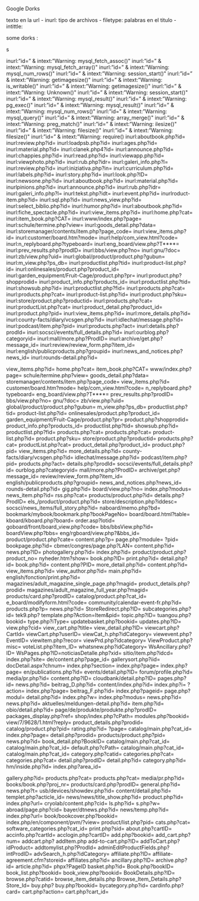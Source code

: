 Google Dorks

texto en la url - inurl:
tipo de archivos - filetype:
palabras en el titulo - intittle: 

some dorks :


s

inurl:”id=” & intext:”Warning: mysql_fetch_assoc()"
inurl:”id=” & intext:”Warning: mysql_fetch_array()"
inurl:”id=” & intext:”Warning: mysql_num_rows()"
inurl:”id=” & intext:”Warning: session_start()"
inurl:”id=” & intext:”Warning: getimagesize()"
inurl:”id=” & intext:”Warning: is_writable()"
inurl:”id=” & intext:”Warning: getimagesize()"
inurl:”id=” & intext:”Warning: Unknown()"
inurl:”id=” & intext:”Warning: session_start()"
inurl:”id=” & intext:”Warning: mysql_result()"
inurl:”id=” & intext:”Warning: pg_exec()"
inurl:”id=” & intext:”Warning: mysql_result()"
inurl:”id=” & intext:”Warning: mysql_num_rows()"
inurl:”id=” & intext:”Warning: mysql_query()"
inurl:”id=” & intext:”Warning: array_merge()"
inurl:”id=” & intext:”Warning: preg_match()"
inurl:”id=” & intext:”Warning: ilesize()"
inurl:”id=” & intext:”Warning: filesize()"
inurl:”id=” & intext:”Warning: filesize()"
inurl:”id=” & intext:”Warning: require()
inurl:aboutbook.php?id=
inurl:review.php?id=
inurl:loadpsb.php?id=
inurl:ages.php?id=
inurl:material.php?id=
inurl:clanek.php4?id=
inurl:announce.php?id=
inurl:chappies.php?id=
inurl:read.php?id=
inurl:viewapp.php?id=
inurl:viewphoto.php?id=
inurl:rub.php?idr=
inurl:galeri_info.php?l=
inurl:review.php?id=
inurl:iniziativa.php?in=
inurl:curriculum.php?id=
inurl:labels.php?id=
inurl:story.php?id=
inurl:look.php?ID=
inurl:newsone.php?id=
inurl:aboutbook.php?id=
inurl:material.php?id=
inurlpinions.php?id=
inurl:announce.php?id=
inurl:rub.php?idr=
inurl:galeri_info.php?l=
inurl:tekst.php?idt=
inurl:event.php?id=
inurlroduct-item.php?id=
inurl:sql.php?id=
inurl:news_view.php?id=
inurl:select_biblio.php?id=
inurl:humor.php?id=
inurl:aboutbook.php?id=
inurl:fiche_spectacle.php?id=
inurl:view_items.php?id= 
inurl:home.php?cat= 
inurl:item_book.php?CAT= 
inurl:www/index.php?page= 
inurl:schule/termine.php?view= 
inurl:goods_detail.php?data= 
inurl:storemanager/contents/item.php?page_code= 
inurl:view_items.php?id= 
inurl:customer/board.htm?mode= 
inurl:help/com_view.html?code= 
inurl:n_replyboard.php?typeboard= 
inurl:eng_board/view.php?T****= 
inurl:prev_results.php?prodID= 
inurl:bbs/view.php?no= 
inurl:gnu/?doc= 
inurl:zb/view.php?uid= 
inurl:global/product/product.php?gubun= 
inurl:m_view.php?ps_db= 
inurl:productlist.php?tid= 
inurl:product-list.php?id= 
inurl:onlinesales/product.php?product_id= 
inurl:garden_equipment/Fruit-Cage/product.php?pr= 
inurl:product.php?shopprodid= 
inurl:product_info.php?products_id= 
inurl:productlist.php?tid= 
inurl:showsub.php?id= 
inurl:productlist.php?fid= 
inurl:products.php?cat= 
inurl:products.php?cat= 
inurl:product-list.php?id= 
inurl:product.php?sku= 
inurl:store/product.php?productid= 
inurl:products.php?cat= 
inurl:productList.php?cat= 
inurl:product_detail.php?product_id= 
inurl:product.php?pid= 
inurl:view_items.php?id= 
inurl:more_details.php?id= 
inurl:county-facts/diary/vcsgen.php?id= 
inurl:idlechat/message.php?id= 
inurl:podcast/item.php?pid= 
inurl:products.php?act= 
inurl:details.php?prodId= 
inurl:socsci/events/full_details.php?id= 
inurl:ourblog.php?categoryid= 
inurl:mall/more.php?ProdID= 
inurl:archive/get.php?message_id= 
inurl:review/review_form.php?item_id= 
inurl:english/publicproducts.php?groupid= 
inurl:news_and_notices.php?news_id= 
inurl:rounds-detail.php?id=



view_items.php?id=
home.php?cat=
item_book.php?CAT=
www/index.php?page=
schule/termine.php?view=
goods_detail.php?data=
storemanager/contents/item.php?page_code=
view_items.php?id=
customer/board.htm?mode=
help/com_view.html?code=
n_replyboard.php?typeboard=
eng_board/view.php?T****=
prev_results.php?prodID=
bbs/view.php?no=
gnu/?doc=
zb/view.php?uid=
global/product/product.php?gubun=
m_view.php?ps_db=
productlist.php?tid=
product-list.php?id=
onlinesales/product.php?product_id=
garden_equipment/Fruit-Cage/product.php?pr=
product.php?shopprodid=
product_info.php?products_id=
productlist.php?tid=
showsub.php?id=
productlist.php?fid=
products.php?cat=
products.php?cat=
product-list.php?id=
product.php?sku=
store/product.php?productid=
products.php?cat=
productList.php?cat=
product_detail.php?product_id=
product.php?pid=
view_items.php?id=
more_details.php?id=
county-facts/diary/vcsgen.php?id=
idlechat/message.php?id=
podcast/item.php?pid=
products.php?act=
details.php?prodId=
socsci/events/full_details.php?id=
ourblog.php?categoryid=
mall/more.php?ProdID=
archive/get.php?message_id=
review/review_form.php?item_id=
english/publicproducts.php?groupid=
news_and_notices.php?news_id=
rounds-detail.php?id=
gig.php?id=
board/view.php?no=
index.php?modus=
news_item.php?id=
rss.php?cat=
products/product.php?id=
details.php?ProdID=
els_/product/product.php?id=
store/description.php?iddesc=
socsci/news_items/full_story.php?id=
naboard/memo.php?bd=
bookmark/mybook/bookmark.php?bookPageNo=
board/board.html?table=
kboard/kboard.php?board=
order.asp?lotid=
goboard/front/board_view.php?code=
bbs/bbsView.php?id=
boardView.php?bbs=
eng/rgboard/view.php?&bbs_id=
product/product.php?cate=
content.php?p=
page.php?module=
?pid=
bookpage.php?id=
cbmer/congres/page.php?LAN=
content.php?id=
news.php?ID=
photogallery.php?id=
index.php?id=
product/product.php?product_no=
nyheder.htm?show=
book.php?ID=
print.php?id=
detail.php?id=
book.php?id=
content.php?PID=
more_detail.php?id=
content.php?id=
view_items.php?id=
view_author.php?id=
main.php?id=
english/fonction/print.php?id=
magazines/adult_magazine_single_page.php?magid=
product_details.php?prodid=
magazines/adult_magazine_full_year.php?magid=
products/card.php?prodID=
catalog/product.php?cat_id=
e_board/modifyform.html?code=
community/calendar-event-fr.php?id=
products.php?p=
news.php?id=
StoreRedirect.php?ID=
subcategories.php?id=
tek9.php?
template.php?Action=Item&pid=
topic.php?ID=
tuangou.php?bookid=
type.php?iType=
updatebasket.php?bookid=
updates.php?ID=
view.php?cid=
view_cart.php?title=
view_detail.php?ID=
viewcart.php?CartId=
viewCart.php?userID=
viewCat_h.php?idCategory=
viewevent.php?EventID=
viewitem.php?recor=
viewPrd.php?idcategory=
ViewProduct.php?misc=
voteList.php?item_ID=
whatsnew.php?idCategory=
WsAncillary.php?ID=
WsPages.php?ID=noticiasDetalle.php?xid=
sitio/item.php?idcd=
index.php?site=
de/content.php?page_id=
gallerysort.php?iid=
docDetail.aspx?chnum=
index.php?section=
index.php?page=
index.php?page=
en/publications.php?id=
events/detail.php?ID=
forum/profile.php?id=
media/pr.php?id=
content.php?ID=
cloudbank/detail.php?ID=
pages.php?id=
news.php?id=
beitrag_D.php?id=
content/index.php?id=
index.php?i=
?action=
index.php?page=
beitrag_F.php?id=
index.php?pageid=
page.php?modul=
detail.php?id=
index.php?w=
index.php?modus=
news.php?id=
news.php?id=
aktuelles/meldungen-detail.php?id=
item.php?id=
obio/detail.php?id=
page/de/produkte/produkte.php?prodID=
packages_display.php?ref=
shop/index.php?cPath=
modules.php?bookid=
view/7/9628/1.html?reply=
product_details.php?prodid=
catalog/product.php?pid=
rating.php?id=
?page=
catalog/main.php?cat_id=
index.php?page=
detail.php?prodid=
products/product.php?pid=
news.php?id=
book_detail.php?BookID=
catalog/main.php?cat_id=
catalog/main.php?cat_id=
default.php?cPath=
catalog/main.php?cat_id=
catalog/main.php?cat_id=
category.php?catid=
categories.php?cat=
categories.php?cat=
detail.php?prodID=
detail.php?id=
category.php?id=
hm/inside.php?id=
index.php?area_id=

gallery.php?id=
products.php?cat=
products.php?cat=
media/pr.php?id=
books/book.php?proj_nr=
products/card.php?prodID=
general.php?id=
news.php?t=
usb/devices/showdev.php?id=
content/detail.php?id=
templet.php?acticle_id=
news/news/title_show.php?id=
product.php?id=
index.php?url=
cryolab/content.php?cid=
ls.php?id=
s.php?w=
abroad/page.php?cid=
bayer/dtnews.php?id=
news/temp.php?id=
index.php?url=
book/bookcover.php?bookid=
index.php/en/component/pvm/?view=
product/list.php?pid=
cats.php?cat=
software_categories.php?cat_id=
print.php?sid=
about.php?cartID=
accinfo.php?cartId=
acclogin.php?cartID=
add.php?bookid=
add_cart.php?num=
addcart.php?
addItem.php
add-to-cart.php?ID=
addToCart.php?idProduct=
addtomylist.php?ProdId=
adminEditProductFields.php?intProdID=
advSearch_h.php?idCategory=
affiliate.php?ID=
affiliate-agreement.cfm?storeid=
affiliates.php?id=
ancillary.php?ID=
archive.php?id=
article.php?id=
phpx?PageID
basket.php?id=
Book.php?bookID=
book_list.php?bookid=
book_view.php?bookid=
BookDetails.php?ID=
browse.php?catid=
browse_item_details.php
Browse_Item_Details.php?Store_Id=
buy.php?
buy.php?bookid=
bycategory.php?id=
cardinfo.php?card=
cart.php?action=
cart.php?cart_id=